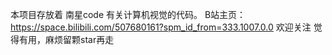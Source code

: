 本项目存放着 南星code 有关计算机视觉的代码。
B站主页：https://space.bilibili.com/507680161?spm_id_from=333.1007.0.0 欢迎关注
觉得有用，麻烦留颗star再走
